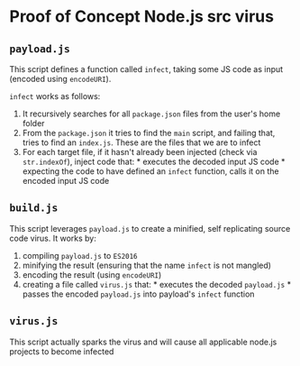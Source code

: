 Proof of Concept Node.js src virus
==================================

## `payload.js`

This script defines a function called `infect`, taking some JS code as input (encoded using `encodeURI`).

`infect` works as follows:

  1. It recursively searches for all `package.json` files from the user's home folder
  2. From the `package.json` it tries to find the `main` script, and failing that, tries to find an `index.js`. These are the files that we are to infect
  3. For each target file, if it hasn't already been injected (check via `str.indexOf`), inject code that:
    * executes the decoded input JS code
    * expecting the code to have defined an `infect` function, calls it on the encoded input JS code

## `build.js`

This script leverages `payload.js` to create a minified, self replicating source code virus. It works by:
  1. compiling `payload.js` to `ES2016`
  2. minifying the result (ensuring that the name `infect` is not mangled)
  3. encoding the result (using `encodeURI`)
  3. creating a file called `virus.js` that:
    * executes the decoded `payload.js`
    * passes the encoded `payload.js` into payload's `infect` function

## `virus.js`

This script actually sparks the virus and will cause all applicable node.js projects to become infected






